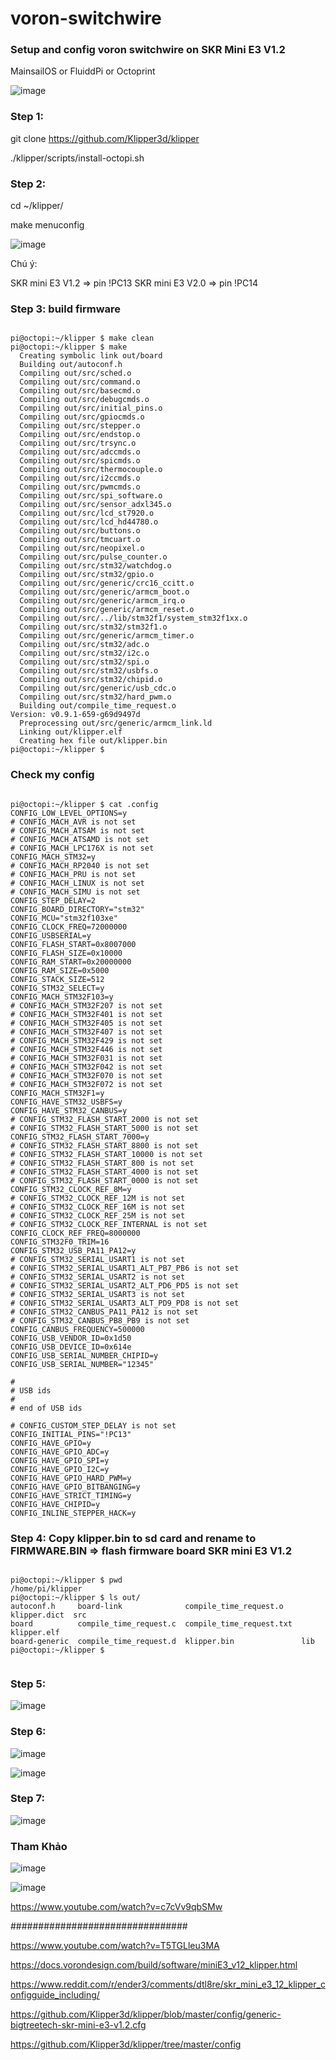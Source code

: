 # voron-switchwire

### Setup and config voron switchwire on SKR Mini E3 V1.2

MainsailOS or FluiddPi or Octoprint


![image](https://user-images.githubusercontent.com/38026441/134792005-bcf636cd-efd6-4438-a860-19235d42c0d4.png)


### Step 1: 

git clone https://github.com/Klipper3d/klipper

./klipper/scripts/install-octopi.sh

### Step 2:

cd ~/klipper/

make menuconfig


![image](https://user-images.githubusercontent.com/38026441/134791939-5e5be692-403c-4123-9cba-58fd82cee722.png)


Chú ý: 

SKR mini E3 V1.2 => pin !PC13
SKR mini E3 V2.0 => pin !PC14


### Step 3: build firmware

```wrap

pi@octopi:~/klipper $ make clean
pi@octopi:~/klipper $ make
  Creating symbolic link out/board
  Building out/autoconf.h
  Compiling out/src/sched.o
  Compiling out/src/command.o
  Compiling out/src/basecmd.o
  Compiling out/src/debugcmds.o
  Compiling out/src/initial_pins.o
  Compiling out/src/gpiocmds.o
  Compiling out/src/stepper.o
  Compiling out/src/endstop.o
  Compiling out/src/trsync.o
  Compiling out/src/adccmds.o
  Compiling out/src/spicmds.o
  Compiling out/src/thermocouple.o
  Compiling out/src/i2ccmds.o
  Compiling out/src/pwmcmds.o
  Compiling out/src/spi_software.o
  Compiling out/src/sensor_adxl345.o
  Compiling out/src/lcd_st7920.o
  Compiling out/src/lcd_hd44780.o
  Compiling out/src/buttons.o
  Compiling out/src/tmcuart.o
  Compiling out/src/neopixel.o
  Compiling out/src/pulse_counter.o
  Compiling out/src/stm32/watchdog.o
  Compiling out/src/stm32/gpio.o
  Compiling out/src/generic/crc16_ccitt.o
  Compiling out/src/generic/armcm_boot.o
  Compiling out/src/generic/armcm_irq.o
  Compiling out/src/generic/armcm_reset.o
  Compiling out/src/../lib/stm32f1/system_stm32f1xx.o
  Compiling out/src/stm32/stm32f1.o
  Compiling out/src/generic/armcm_timer.o
  Compiling out/src/stm32/adc.o
  Compiling out/src/stm32/i2c.o
  Compiling out/src/stm32/spi.o
  Compiling out/src/stm32/usbfs.o
  Compiling out/src/stm32/chipid.o
  Compiling out/src/generic/usb_cdc.o
  Compiling out/src/stm32/hard_pwm.o
  Building out/compile_time_request.o
Version: v0.9.1-659-g69d9497d
  Preprocessing out/src/generic/armcm_link.ld
  Linking out/klipper.elf
  Creating hex file out/klipper.bin
pi@octopi:~/klipper $

```

### Check my config

```wrap

pi@octopi:~/klipper $ cat .config
CONFIG_LOW_LEVEL_OPTIONS=y
# CONFIG_MACH_AVR is not set
# CONFIG_MACH_ATSAM is not set
# CONFIG_MACH_ATSAMD is not set
# CONFIG_MACH_LPC176X is not set
CONFIG_MACH_STM32=y
# CONFIG_MACH_RP2040 is not set
# CONFIG_MACH_PRU is not set
# CONFIG_MACH_LINUX is not set
# CONFIG_MACH_SIMU is not set
CONFIG_STEP_DELAY=2
CONFIG_BOARD_DIRECTORY="stm32"
CONFIG_MCU="stm32f103xe"
CONFIG_CLOCK_FREQ=72000000
CONFIG_USBSERIAL=y
CONFIG_FLASH_START=0x8007000
CONFIG_FLASH_SIZE=0x10000
CONFIG_RAM_START=0x20000000
CONFIG_RAM_SIZE=0x5000
CONFIG_STACK_SIZE=512
CONFIG_STM32_SELECT=y
CONFIG_MACH_STM32F103=y
# CONFIG_MACH_STM32F207 is not set
# CONFIG_MACH_STM32F401 is not set
# CONFIG_MACH_STM32F405 is not set
# CONFIG_MACH_STM32F407 is not set
# CONFIG_MACH_STM32F429 is not set
# CONFIG_MACH_STM32F446 is not set
# CONFIG_MACH_STM32F031 is not set
# CONFIG_MACH_STM32F042 is not set
# CONFIG_MACH_STM32F070 is not set
# CONFIG_MACH_STM32F072 is not set
CONFIG_MACH_STM32F1=y
CONFIG_HAVE_STM32_USBFS=y
CONFIG_HAVE_STM32_CANBUS=y
# CONFIG_STM32_FLASH_START_2000 is not set
# CONFIG_STM32_FLASH_START_5000 is not set
CONFIG_STM32_FLASH_START_7000=y
# CONFIG_STM32_FLASH_START_8800 is not set
# CONFIG_STM32_FLASH_START_10000 is not set
# CONFIG_STM32_FLASH_START_800 is not set
# CONFIG_STM32_FLASH_START_4000 is not set
# CONFIG_STM32_FLASH_START_0000 is not set
CONFIG_STM32_CLOCK_REF_8M=y
# CONFIG_STM32_CLOCK_REF_12M is not set
# CONFIG_STM32_CLOCK_REF_16M is not set
# CONFIG_STM32_CLOCK_REF_25M is not set
# CONFIG_STM32_CLOCK_REF_INTERNAL is not set
CONFIG_CLOCK_REF_FREQ=8000000
CONFIG_STM32F0_TRIM=16
CONFIG_STM32_USB_PA11_PA12=y
# CONFIG_STM32_SERIAL_USART1 is not set
# CONFIG_STM32_SERIAL_USART1_ALT_PB7_PB6 is not set
# CONFIG_STM32_SERIAL_USART2 is not set
# CONFIG_STM32_SERIAL_USART2_ALT_PD6_PD5 is not set
# CONFIG_STM32_SERIAL_USART3 is not set
# CONFIG_STM32_SERIAL_USART3_ALT_PD9_PD8 is not set
# CONFIG_STM32_CANBUS_PA11_PA12 is not set
# CONFIG_STM32_CANBUS_PB8_PB9 is not set
CONFIG_CANBUS_FREQUENCY=500000
CONFIG_USB_VENDOR_ID=0x1d50
CONFIG_USB_DEVICE_ID=0x614e
CONFIG_USB_SERIAL_NUMBER_CHIPID=y
CONFIG_USB_SERIAL_NUMBER="12345"

#
# USB ids
#
# end of USB ids

# CONFIG_CUSTOM_STEP_DELAY is not set
CONFIG_INITIAL_PINS="!PC13"
CONFIG_HAVE_GPIO=y
CONFIG_HAVE_GPIO_ADC=y
CONFIG_HAVE_GPIO_SPI=y
CONFIG_HAVE_GPIO_I2C=y
CONFIG_HAVE_GPIO_HARD_PWM=y
CONFIG_HAVE_GPIO_BITBANGING=y
CONFIG_HAVE_STRICT_TIMING=y
CONFIG_HAVE_CHIPID=y
CONFIG_INLINE_STEPPER_HACK=y

```


### Step 4: Copy klipper.bin  to sd card and rename to FIRMWARE.BIN => flash firmware board SKR mini E3 V1.2


```wrap

pi@octopi:~/klipper $ pwd
/home/pi/klipper
pi@octopi:~/klipper $ ls out/
autoconf.h     board-link              compile_time_request.o    klipper.dict  src
board          compile_time_request.c  compile_time_request.txt  klipper.elf
board-generic  compile_time_request.d  klipper.bin               lib
pi@octopi:~/klipper $


```

### Step 5:

![image](https://user-images.githubusercontent.com/38026441/134792926-88b30fc9-9c0f-48b3-9f2f-5a8ef38dc552.png)


### Step 6:

![image](https://user-images.githubusercontent.com/38026441/134792966-7c1c2778-8169-4b5c-b58e-e922c04b0a12.png)


![image](https://user-images.githubusercontent.com/38026441/134792978-6795467a-0ef6-4870-8a6f-0f45d9111a6b.png)

### Step 7:

![image](https://user-images.githubusercontent.com/38026441/134793017-51418b7c-461e-4054-b9c1-c4861b09f4c2.png)

### Tham Khảo

![image](https://user-images.githubusercontent.com/38026441/135016846-dd2ceafe-d3d0-4a42-afac-297ca80e8b9a.png)

![image](https://user-images.githubusercontent.com/38026441/135034090-87538b86-a6fe-4e47-821d-f73e364a0081.png)

https://www.youtube.com/watch?v=c7cVv9qbSMw


################################

https://www.youtube.com/watch?v=T5TGLleu3MA

https://docs.vorondesign.com/build/software/miniE3_v12_klipper.html

https://www.reddit.com/r/ender3/comments/dtl8re/skr_mini_e3_12_klipper_configguide_including/

https://github.com/Klipper3d/klipper/blob/master/config/generic-bigtreetech-skr-mini-e3-v1.2.cfg

https://github.com/Klipper3d/klipper/tree/master/config
